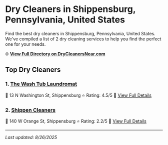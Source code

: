 # Dry Cleaners in Shippensburg, Pennsylvania, United States

Find the best dry cleaners in Shippensburg, Pennsylvania, United States. We've compiled a list of 2 dry cleaning services to help you find the perfect one for your needs.

🌐 **[View Full Directory on DryCleanersNear.com](https://drycleanersnear.com/city/US/Pennsylvania/Shippensburg)**

## Top Dry Cleaners

### 1. [The Wash Tub Laundromat](https://drycleanersnear.com/dryCleaner/6879aaafbf3f71911faac18a/the-wash-tub-laundromat)
📍 13 N Washington St, Shippensburg
⭐ Rating: 4.5/5
🔗 [View Full Details](https://drycleanersnear.com/dryCleaner/6879aaafbf3f71911faac18a/the-wash-tub-laundromat)

### 2. [Shippen Cleaners](https://drycleanersnear.com/dryCleaner/6879aab4bf3f71911faac24c/shippen-cleaners)
📍 140 W Orange St, Shippensburg
⭐ Rating: 2.2/5
🔗 [View Full Details](https://drycleanersnear.com/dryCleaner/6879aab4bf3f71911faac24c/shippen-cleaners)


---

*Last updated: 8/26/2025*
